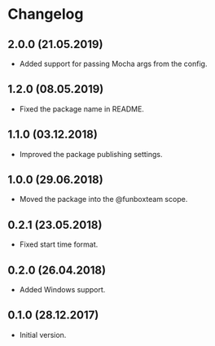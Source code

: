 # Changelog

## 2.0.0 (21.05.2019)

* Added support for passing Mocha args from the config.

## 1.2.0 (08.05.2019)

* Fixed the package name in README.

## 1.1.0 (03.12.2018)

* Improved the package publishing settings.

## 1.0.0 (29.06.2018)

* Moved the package into the @funboxteam scope. 

## 0.2.1 (23.05.2018)

* Fixed start time format.

## 0.2.0 (26.04.2018)

* Added Windows support.

## 0.1.0 (28.12.2017)

* Initial version.
